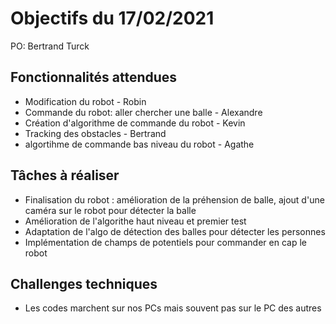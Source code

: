 # Objectifs du 17/02/2021

PO: Bertrand Turck

## Fonctionnalités attendues

* Modification du robot - Robin
* Commande du robot: aller chercher une balle - Alexandre
* Création d'algorithme de commande du robot - Kevin
* Tracking des obstacles - Bertrand
* algortihme de commande bas niveau du robot - Agathe

## Tâches à réaliser

* Finalisation du robot : amélioration de la préhension de balle, ajout d'une caméra sur le robot pour détecter la balle
* Amélioration de l'algorithe haut niveau et premier test 
* Adaptation de l'algo de détection des balles pour détecter les personnes
* Implémentation de champs de potentiels pour commander en cap le robot


## Challenges techniques

* Les codes marchent sur nos PCs mais souvent pas sur le PC des autres

